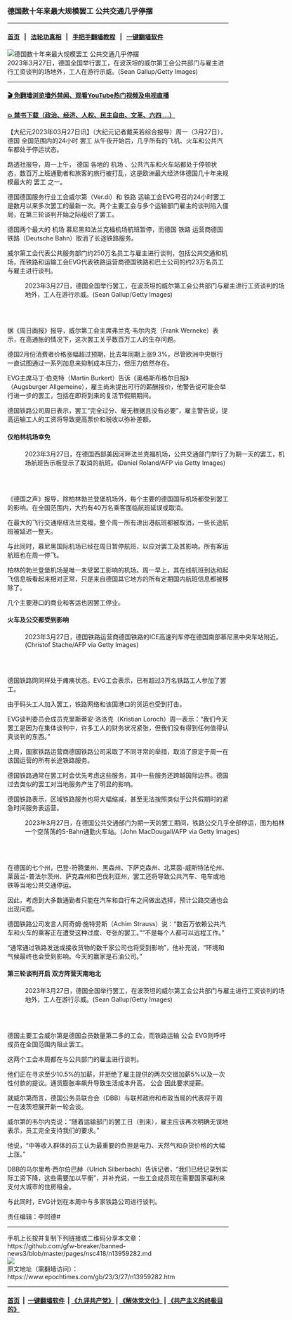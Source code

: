 ### 德国数十年来最大规模罢工 公共交通几乎停摆
------------------------

#### [首页](https://github.com/gfw-breaker/banned-news3/blob/master/README.md) &nbsp;&nbsp;|&nbsp;&nbsp; [法轮功真相](https://github.com/begood0513/basic/blob/master/README.md)  &nbsp;&nbsp;|&nbsp;&nbsp; [手把手翻墙教程](https://github.com/gfw-breaker/guides/wiki)  &nbsp;&nbsp;|&nbsp;&nbsp; [一键翻墙软件](https://github.com/gfw-breaker/nogfw/blob/master/README.md)  



<div><img alt="德国数十年来最大规模罢工 公共交通几乎停摆" class="attachment-djy_600_400 size-djy_600_400 wp-post-image" src="https://i.epochtimes.com/assets/uploads/2023/03/id13959565-GettyImages-1477067224-600x400.jpg"/>
<div class="caption">
 2023年3月27日，德国全国举行罢工，在波茨坦的威尔第工会公共部门与雇主进行工资谈判的场地外，工人在游行示威。(Sean Gallup/Getty Images)
</div></div><hr/>

#### [ 🎬  免翻墙浏览墙外禁闻、观看YouTube热门视频及电视直播](https://github.com/gfw-breaker/HelloWorld)

#### [ 💥  禁书下载（政治、经济、人权、民主自由、文革、六四 ...）](https://github.com/gfw-breaker/books/blob/master/README.md)

<div><p>
 【大纪元2023年03月27日讯】（大纪元记者戴芙若综合报导）周一（3月27日），
 <ok href="https://www.epochtimes.com/gb/tag/%E5%BE%B7%E5%9B%BD.html">
  德国
 </ok>
 全国范围内的24小时
 <ok href="https://www.epochtimes.com/gb/tag/%E7%BD%A2%E5%B7%A5.html">
  罢工
 </ok>
 从午夜开始后，几乎所有的飞机、火车和公共汽车都处于停运状态。
</p>
<p>
 路透社报导，周一上午，
 <ok href="https://www.epochtimes.com/gb/tag/%E5%BE%B7%E5%9B%BD.html">
  德国
 </ok>
 各地的
 <ok href="https://www.epochtimes.com/gb/tag/%E6%9C%BA%E5%9C%BA.html">
  机场
 </ok>
 、公共汽车和火车站都处于停顿状态，数百万上班通勤者和旅客的旅行被打乱，这是欧洲最大经济体德国几十年来规模最大的
 <ok href="https://www.epochtimes.com/gb/tag/%E7%BD%A2%E5%B7%A5.html">
  罢工
 </ok>
 之一。
</p>
<p>
 德国德国服务行业工会威尔第（Ver.di）和
 <ok href="https://www.epochtimes.com/gb/tag/%E9%93%81%E8%B7%AF.html">
  铁路
 </ok>
 运输工会EVG号召的24小时罢工是数月以来多次罢工的最新一次。两个主要工会与多个运输部门雇主的谈判陷入僵局，在第三轮谈判开始之际组织了罢工。
</p>
<p>
 德国两个最大的
 <ok href="https://www.epochtimes.com/gb/tag/%E6%9C%BA%E5%9C%BA.html">
  机场
 </ok>
 慕尼黑和法兰克福机场航班暂停，而德国
 <ok href="https://www.epochtimes.com/gb/tag/%E9%93%81%E8%B7%AF.html">
  铁路
 </ok>
 运营商德国铁路（Deutsche Bahn）取消了长途铁路服务。
</p>
<p>
 威尔第工会代表公共服务部门约250万名员工与雇主进行谈判，包括公共交通和机场，而铁路和运输工会EVG代表铁路运营商德国铁路和巴士公司的约23万名员工与雇主进行谈判。
</p>
<figure aria-describedby="caption-attachment-13959599" class="wp-caption aligncenter" id="attachment_13959599" style="width: 600px">
 <ok href="https://i.epochtimes.com/assets/uploads/2023/03/id13959599-GettyImages-1477066770.jpg" target="_blank">
  <img alt="" class="size-large wp-image-13959599" src="https://i.epochtimes.com/assets/uploads/2023/03/id13959599-GettyImages-1477066770-600x391.jpg"/>
 </ok>
 <br/><figcaption class="wp-caption-text" id="caption-attachment-13959599">
  2023年3月27日，德国全国举行罢工，在波茨坦的威尔第工会公共部门与雇主进行工资谈判的场地外，工人在游行示威。(Sean Gallup/Getty Images)
 </figcaption><br/>
</figure><br/>
<p>
 据《周日画报》报导，威尔第工会主席弗兰克‧韦尔内克（Frank Werneke）表示，在高通胀的情况下，这次罢工关乎数百万工人的生存问题。
</p>
<p>
 德国2月份消费者价格涨幅超过预期，比去年同期上涨9.3%，尽管欧洲中央银行一直试图通过一系列加息来抑制成本压力，但压力依然存在。
</p>
<p>
 EVG主席马丁‧伯克特（Martin Burkert）告诉《奥格斯布格尔日报》（Augsburger Allgemeine），雇主尚未提出可行的薪酬报价，他警告说可能会举行进一步的罢工，包括在即将到来的复活节假期期间。
</p>
<p>
 德国铁路公司周日表示，罢工“完全过分、毫无根据且没有必要”，雇主警告说，提高运输工人的工资将导致提高票价和税收以弥补差额。
</p>
<h4>
 仅柏林机场幸免
</h4>
<figure aria-describedby="caption-attachment-13959601" class="wp-caption aligncenter" id="attachment_13959601" style="width: 600px">
 <ok href="https://i.epochtimes.com/assets/uploads/2023/03/id13959601-GettyImages-1249578440.jpg" target="_blank">
  <img alt="" class="size-large wp-image-13959601" src="https://i.epochtimes.com/assets/uploads/2023/03/id13959601-GettyImages-1249578440-600x346.jpg"/>
 </ok>
 <br/><figcaption class="wp-caption-text" id="caption-attachment-13959601">
  2023年3月27日，在德国西部美因河畔法兰克福机场，公共交通部门举行了为期一天的罢工，机场航班告示板显示了取消的航班。(Daniel Roland/AFP via Getty Images)
 </figcaption><br/>
</figure><br/>
<p>
 《德国之声》报导，除柏林勃兰登堡机场外，每个主要的德国国际机场都受到罢工的影响。在全国范围内，大约有40万名乘客面临航班延误或取消。
</p>
<p>
 在最大的飞行交通枢纽法兰克福，整个周一所有进出港航班都被取消，一些长途航班被延迟一整天。
</p>
<p>
 与此同时，慕尼黑国际机场已经在周日暂停航班，以应对罢工及其影响。所有客运航班也在周一停飞。
</p>
<p>
 柏林的勃兰登堡机场是唯一未受罢工影响的机场。周一早上，其在线航班到达和起飞信息板看起来相对正常，只是来自德国其它地方的所有定期国内航班信息都被移除了。
</p>
<p>
 几个主要港口的商业和客运也因罢工停业。
</p>
<h4>
 火车及公交都受到影响
</h4>
<figure aria-describedby="caption-attachment-13959603" class="wp-caption aligncenter" id="attachment_13959603" style="width: 600px">
 <ok href="https://i.epochtimes.com/assets/uploads/2023/03/id13959603-GettyImages-1249578998.jpg" target="_blank">
  <img alt="" class="size-large wp-image-13959603" src="https://i.epochtimes.com/assets/uploads/2023/03/id13959603-GettyImages-1249578998-600x360.jpg"/>
 </ok>
 <br/><figcaption class="wp-caption-text" id="caption-attachment-13959603">
  2023年3月27日，德国铁路运营商德国铁路的ICE高速列车停在德国南部慕尼黑中央车站附近。(Christof Stache/AFP via Getty Images)
 </figcaption><br/>
</figure><br/>
<p>
 德国铁路网同样处于瘫痪状态。EVG工会表示，已有超过3万名铁路工人参加了罢工。
</p>
<p>
 由于码头工人加入罢工，铁路网络和该国港口的货运也受到打击。
</p>
<p>
 EVG谈判委员会成员克里斯蒂安‧洛洛克（Kristian Loroch）周一表示：“我们今天罢工是因为在集体谈判中，许多工人的财务状况紧张，但我们没有得到任何值得认真谈判的东西。”
</p>
<p>
 上周，国家铁路运营商德国铁路公司采取了不同寻常的举措，取消了原定于周一在该国运营的所有长途铁路服务。
</p>
<p>
 德国铁路通常在罢工时会优先考虑这些服务，其中一些服务还跨越国际边界。德国过去类似的罢工对当地服务产生了明显的影响。
</p>
<p>
 德国铁路表示，区域铁路服务也将大幅缩减，甚至无法按照类似于公共假期时的紧急时间服务表运营。
</p>
<figure aria-describedby="caption-attachment-13959604" class="wp-caption aligncenter" id="attachment_13959604" style="width: 600px">
 <ok href="https://i.epochtimes.com/assets/uploads/2023/03/id13959604-GettyImages-1249578242.jpg" target="_blank">
  <img alt="" class="size-large wp-image-13959604" src="https://i.epochtimes.com/assets/uploads/2023/03/id13959604-GettyImages-1249578242-600x399.jpg"/>
 </ok>
 <br/><figcaption class="wp-caption-text" id="caption-attachment-13959604">
  2023年3月27日，在德国公共交通部门为期一天的罢工期间，铁路公交几乎全部停运，图为柏林一个空荡荡的S-Bahn通勤火车站。(John MacDougall/AFP via Getty Images)
 </figcaption><br/>
</figure><br/>
<p>
 在德国的七个州，巴登-符腾堡州、黑森州、下萨克森州、北莱茵-威斯特法伦州、莱茵兰-普法尔茨州、萨克森州和巴伐利亚州，罢工还将导致公共汽车、电车或地铁等当地公共交通停运。
</p>
<p>
 因此，考虑到大多数通勤者只能在汽车和自行车之间做出选择，预计公路交通也会出现问题。
</p>
<p>
 德国铁路公司发言人阿奇姆‧施特劳斯（Achim Strauss）说：“数百万依赖公共汽车和火车的乘客正在遭受这种过度、夸张的罢工。”“不是每个人都可以远程工作。”
</p>
<p>
 “通常通过铁路发送或接收货物的数千家公司也将受到影响”，他补充说，“环境和气候最终也会受到影响。今天的赢家是石油公司。”
</p>
<h4>
 第三轮谈判开启 双方阵营天南地北
</h4>
<figure aria-describedby="caption-attachment-13959606" class="wp-caption aligncenter" id="attachment_13959606" style="width: 600px">
 <ok href="https://i.epochtimes.com/assets/uploads/2023/03/id13959606-GettyImages-1477039929.jpg" target="_blank">
  <img alt="" class="size-large wp-image-13959606" src="https://i.epochtimes.com/assets/uploads/2023/03/id13959606-GettyImages-1477039929-600x400.jpg"/>
 </ok>
 <br/><figcaption class="wp-caption-text" id="caption-attachment-13959606">
  2023年3月27日，德国全国举行罢工，在波茨坦的威尔第工会公共部门与雇主进行工资谈判的场地外，工人在游行示威。(Sean Gallup/Getty Images)
 </figcaption><br/>
</figure><br/>
<p>
 德国主要工会威尔第是德国会员数量第二多的工会，而铁路运输
 <ok href="https://www.epochtimes.com/gb/tag/%E5%85%AC%E4%BC%9A.html">
  公会
 </ok>
 EVG则呼吁成员在全国范围内阻止罢工。
</p>
<p>
 这两个工会本周都在与公共部门的雇主进行谈判。
</p>
<p>
 他们正在寻求至少10.5%的加薪，并拒绝了雇主提供的两次交错加薪5%以及一次性付款的提议。通货膨胀率飙升导致生活成本升高，
 <ok href="https://www.epochtimes.com/gb/tag/%E5%85%AC%E4%BC%9A.html">
  公会
 </ok>
 因此要求提薪。
</p>
<p>
 就威尔第而言，德国公务员联合会（DBB）与联邦政府和市政当局的代表将于周一在波茨坦展开新一轮会谈。
</p>
<p>
 威尔第的韦尔内克说：“随着运输部门的罢工日（到来），雇主应该再次明确无误地表示，员工完全支持我们的要求。”
</p>
<p>
 他说，“中等收入群体的员工认为最重要的负担是电力、天然气和杂货价格的大幅上涨。”
</p>
<p>
 DBB的乌尔里希‧西尔伯巴赫（Ulrich Silberbach）告诉记者，“我们已经记录到实际工资下降，这些需要加以平衡”，并补充说，一些工会成员现在需要国家福利来支付大城市的住房租金。
</p>
<p>
 与此同时，EVG计划在本周中与多家铁路公司进行谈判。
</p>
<p>
 责任编辑：李同德#
</p>
</div>
<hr/>
手机上长按并复制下列链接或二维码分享本文章：<br/>
https://github.com/gfw-breaker/banned-news3/blob/master/pages/nsc418/n13959282.md <br/>
<a href='https://github.com/gfw-breaker/banned-news3/blob/master/pages/nsc418/n13959282.md'><img src='https://github.com/gfw-breaker/banned-news3/blob/master/pages/nsc418/n13959282.md.png'/></a> <br/>
原文地址（需翻墙访问）：https://www.epochtimes.com/gb/23/3/27/n13959282.htm


------------------------
#### [首页](https://github.com/gfw-breaker/banned-news3/blob/master/README.md) &nbsp;|&nbsp; [一键翻墙软件](https://github.com/gfw-breaker/nogfw/blob/master/README.md) &nbsp;| [《九评共产党》](https://github.com/gfw-breaker/9ping.md/blob/master/README.md#九评之一评共产党是什么) | [《解体党文化》](https://github.com/gfw-breaker/jtdwh.md/blob/master/README.md) | [《共产主义的终极目的》](https://github.com/gfw-breaker/gczydzjmd.md/blob/master/README.md)


<img src='http://gfw-breaker.win/banned-news3/pages/nsc418/n13959282.md' width='0px' height='0px'/>